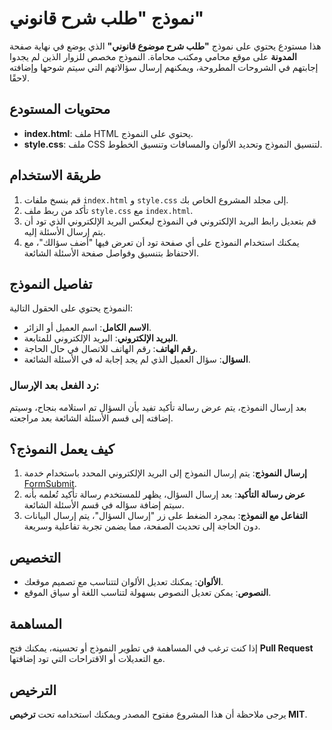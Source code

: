 # نموذج "طلب شرح قانوني"

هذا مستودع يحتوي على نموذج **"طلب شرح موضوع قانوني"** الذي يوضع في نهاية صفحة **المدونة** على موقع محامي ومكتب محاماة. النموذج مخصص للزوار الذين لم يجدوا إجابتهم في الشروحات المطروحة، ويمكنهم إرسال سؤالاتهم التي سيتم شوحها وإضافته لاحقًا.

## محتويات المستودع

- **index.html**: ملف HTML يحتوي على النموذج.
- **style.css**: ملف CSS لتنسيق النموذج وتحديد الألوان والمسافات وتنسيق الخطوط.

## طريقة الاستخدام

1. قم بنسخ ملفات `index.html` و `style.css` إلى مجلد المشروع الخاص بك.
2. تأكد من ربط ملف `style.css` مع `index.html`.
3. قم بتعديل رابط البريد الإلكتروني في النموذج ليعكس البريد الإلكتروني الذي تود أن يتم إرسال الأسئلة إليه.
4. يمكنك استخدام النموذج على أي صفحة تود أن تعرض فيها "أضف سؤالك"، مع الاحتفاظ بتنسيق وفواصل صفحة الأسئلة الشائعة.
   
## تفاصيل النموذج

النموذج يحتوي على الحقول التالية:
- **الاسم الكامل**: اسم العميل أو الزائر.
- **البريد الإلكتروني**: البريد الإلكتروني للمتابعة.
- **رقم الهاتف**: رقم الهاتف للاتصال في حال الحاجة.
- **السؤال**: سؤال العميل الذي لم يجد إجابة له في الأسئلة الشائعة.

### رد الفعل بعد الإرسال:
بعد إرسال النموذج، يتم عرض رسالة تأكيد تفيد بأن السؤال تم استلامه بنجاح، وسيتم إضافته إلى قسم الأسئلة الشائعة بعد مراجعته.

## كيف يعمل النموذج؟
1. **إرسال النموذج**: يتم إرسال النموذج إلى البريد الإلكتروني المحدد باستخدام خدمة [FormSubmit](https://formsubmit.co/).
2. **عرض رسالة التأكيد**: بعد إرسال السؤال، يظهر للمستخدم رسالة تأكيد تُعلمه بأنه سيتم إضافة سؤاله في قسم الأسئلة الشائعة.
3. **التفاعل مع النموذج**: بمجرد الضغط على زر "إرسال السؤال"، يتم إرسال البيانات دون الحاجة إلى تحديث الصفحة، مما يضمن تجربة تفاعلية وسريعة.

## التخصيص
- **الألوان**: يمكنك تعديل الألوان لتتناسب مع تصميم موقعك.
- **النصوص**: يمكن تعديل النصوص بسهولة لتناسب اللغة أو سياق الموقع.
  
## المساهمة
إذا كنت ترغب في المساهمة في تطوير النموذج أو تحسينه، يمكنك فتح **Pull Request** مع التعديلات أو الاقتراحات التي تود إضافتها.

## الترخيص
يرجى ملاحظة أن هذا المشروع مفتوح المصدر ويمكنك استخدامه تحت **ترخيص MIT**.
